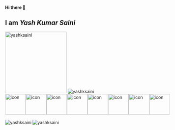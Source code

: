 #### Hi there 👋
## I am <strong><em>Yash Kumar Saini</em></strong> 

<!-- For displaying count of profile visit -->
<img style="width:200px" src="https://komarev.com/ghpvc/?username=yashksaini&label=Profile%20views&color=0e75b6&style=flat" alt="yashksaini" /> 

<img src="https://github-readme-stats.vercel.app/api/top-langs?username=yashksaini&show_icons=true&locale=en&layout=compact" alt="yashksaini" />

<div align="left">
  <div style="display: flex; align-items: flex-start;">
    <img src="https://techstack-generator.vercel.app/java-icon.svg" alt="icon" width="67" height="67" />
    <img src="https://techstack-generator.vercel.app/github-icon.svg" alt="icon" width="67" height="67" />
    <img src="https://techstack-generator.vercel.app/js-icon.svg" alt="icon" width="67" height="67" />
    <img src="https://techstack-generator.vercel.app/prettier-icon.svg" alt="icon" width="67" height="67" />
    <img src="https://techstack-generator.vercel.app/mysql-icon.svg" alt="icon" width="67" height="67" />
    <img src="https://techstack-generator.vercel.app/ts-icon.svg" alt="icon" width="67" height="67" />
    <img src="https://techstack-generator.vercel.app/sass-icon.svg" alt="icon" width="67" height="67" />
    <img src="https://techstack-generator.vercel.app/react-icon.svg" alt="icon" width="67" height="67" />
  </div>
</div>
<br>

<!-- For displaying Github stats -->

<img  src="https://github-readme-stats.vercel.app/api?username=yashksaini&show_icons=true&locale=en" alt="yashksaini" />
<img  src="https://github-readme-streak-stats.herokuapp.com/?user=yashksaini&" alt="yashksaini" />

<!--
**yashksaini/yashksaini** is a ✨ _special_ ✨ repository because its `README.md` (this file) appears on your GitHub profile.

Here are some ideas to get you started:

- 🔭 I’m currently working on ...
- 🌱 I’m currently learning ...
- 👯 I’m looking to collaborate on ...
- 🤔 I’m looking for help with ...
- 💬 Ask me about ...
- 📫 How to reach me: ...
- 😄 Pronouns: ...
- ⚡ Fun fact: ...
-->
